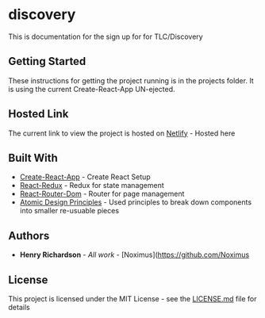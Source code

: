 # discovery

This is documentation for the sign up for for TLC/Discovery

## Getting Started

These instructions for getting the project running is in the projects folder.  It is using the current Create-React-App UN-ejected.

## Hosted Link

The current link to view the project is hosted on [Netlify](https://gracious-goodall-a1132f.netlify.com/) - Hosted here

## Built With

* [Create-React-App](https://github.com/facebook/create-react-app) - Create React Setup
* [React-Redux](https://redux.js.org) - Redux for state management
* [React-Router-Dom](https://github.com/ReactTraining/react-router#readme) - Router for page management
* [Atomic Design Principles](http://bradfrost.com/blog/post/atomic-web-design/) - Used principles to break down components into smaller re-usuable pieces


## Authors

* **Henry Richardson** - *All work* - [Noximus](https://github.com/Noximus

## License

This project is licensed under the MIT License - see the [LICENSE.md](LICENSE.md) file for details

